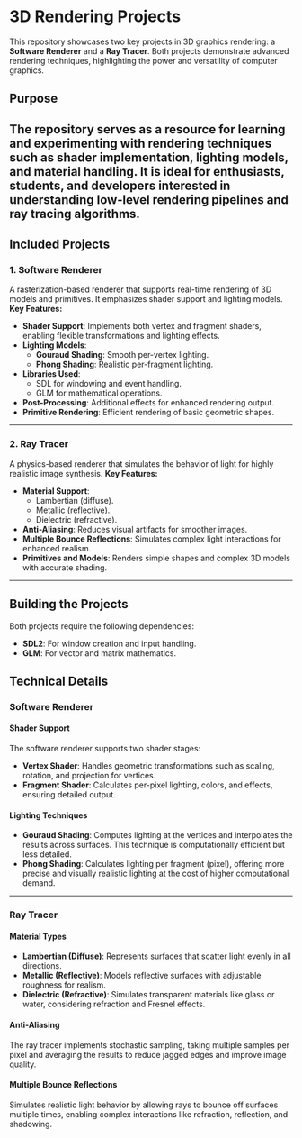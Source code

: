 # 3D Rendering Projects
This repository showcases two key projects in 3D graphics rendering: a **Software Renderer** and a **Ray Tracer**. Both projects demonstrate advanced rendering techniques, highlighting the power and versatility of computer graphics.  
## Purpose
The repository serves as a resource for learning and experimenting with rendering techniques such as shader implementation, lighting models, and material handling. It is ideal for enthusiasts, students, and developers interested in understanding low-level rendering pipelines and ray tracing algorithms.
---
## Included Projects
### 1. Software Renderer
A rasterization-based renderer that supports real-time rendering of 3D models and primitives. It emphasizes shader support and lighting models.
**Key Features:**
- **Shader Support**: Implements both vertex and fragment shaders, enabling flexible transformations and lighting effects.
- **Lighting Models**:
  - **Gouraud Shading**: Smooth per-vertex lighting.
  - **Phong Shading**: Realistic per-fragment lighting.
- **Libraries Used**: 
  - SDL for windowing and event handling.
  - GLM for mathematical operations.
- **Post-Processing**: Additional effects for enhanced rendering output.
- **Primitive Rendering**: Efficient rendering of basic geometric shapes.
---
### 2. Ray Tracer
A physics-based renderer that simulates the behavior of light for highly realistic image synthesis.
**Key Features:**
- **Material Support**:
  - Lambertian (diffuse).
  - Metallic (reflective).
  - Dielectric (refractive).
- **Anti-Aliasing**: Reduces visual artifacts for smoother images.
- **Multiple Bounce Reflections**: Simulates complex light interactions for enhanced realism.
- **Primitives and Models**: Renders simple shapes and complex 3D models with accurate shading.
---
## Building the Projects
Both projects require the following dependencies:
- **SDL2**: For window creation and input handling.
- **GLM**: For vector and matrix mathematics.
## Technical Details
### Software Renderer
#### Shader Support
The software renderer supports two shader stages:
- **Vertex Shader**: Handles geometric transformations such as scaling, rotation, and projection for vertices.
- **Fragment Shader**: Calculates per-pixel lighting, colors, and effects, ensuring detailed output.
#### Lighting Techniques
- **Gouraud Shading**: Computes lighting at the vertices and interpolates the results across surfaces. This technique is computationally efficient but less detailed.
- **Phong Shading**: Calculates lighting per fragment (pixel), offering more precise and visually realistic lighting at the cost of higher computational demand.
---
### Ray Tracer
#### Material Types
- **Lambertian (Diffuse)**: Represents surfaces that scatter light evenly in all directions.
- **Metallic (Reflective)**: Models reflective surfaces with adjustable roughness for realism.
- **Dielectric (Refractive)**: Simulates transparent materials like glass or water, considering refraction and Fresnel effects.
#### Anti-Aliasing
The ray tracer implements stochastic sampling, taking multiple samples per pixel and averaging the results to reduce jagged edges and improve image quality.
#### Multiple Bounce Reflections
Simulates realistic light behavior by allowing rays to bounce off surfaces multiple times, enabling complex interactions like refraction, reflection, and shadowing.
